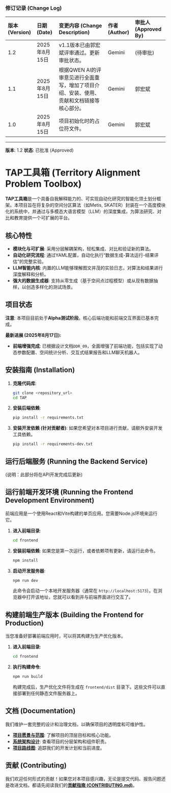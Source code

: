 ### **修订记录 (Change Log)**

| 版本 (Version) | 日期 (Date) | 变更内容 (Change Description) | 作者 (Author) | 审批人 (Approved By) |
| :--- | :--- | :--- | :--- | :--- |
| 1.2 | 2025年8月15日 | v1.1版本已由郭宏斌评审通过。更新审批状态。 | Gemini | (待审批) |
| 1.1 | 2025年8月15日 | 根据QWEN AI的评审意见进行全面重写，增加了项目介绍、安装、使用、贡献和文档链接等核心部分。 | Gemini | 郭宏斌 |
| 1.0 | 2025年8月15日 | 项目初始化时的占位符文件。 | Gemini | 郭宏斌 |

---
**版本**: 1.2
**状态**: 已批准 (Approved)

# **TAP工具箱 (Territory Alignment Problem Toolbox)**

**TAP工具箱**是一个具备自我解释能力的、可实现自动化研究的智能化领土划分框架。本项目旨在将复杂的空间分区算法（如Metis, SKATER）封装在一个高度模块化的系统中，并通过与多模态大语言模型（LLM）的深度集成，为算法研究、对比和教育提供一个可扩展的平台。

## 核心特性

*   **模块化与可扩展**: 采用分层解耦架构，轻松集成、对比和验证新的算法。
*   **自动化研究流程**: 通过YAML配置，自动化执行“数据生成-算法运行-结果评估”的完整实验。
*   **LLM智能内核**: 内置的LLM能够理解图文并茂的实验日志，对算法和结果进行深度解释和分析。
*   **强大的数据生成器**: 支持从零生成（基于空间点过程模型）或从现有数据抽样，以创造多样化的测试场景。

## 项目状态

**注意**: 本项目目前处于**Alpha测试阶段**。核心后端功能和前端交互界面已基本完成。

**最新进展 (2025年8月17日):**
*   **前端增强完成**: 已根据设计文档`DDR_09`，全面增强了前端功能，包括实现了动态参数配置、空间统计分析、交互式结果报告和LLM聊天机器人。

## 安装指南 (Installation)

1.  **克隆代码库**:
    ```bash
    git clone <repository_url>
    cd TAP
    ```

2.  **安装后端依赖**:
    ```bash
    pip install -r requirements.txt
    ```

3.  **安装开发依赖 (针对贡献者)**:
    如果您希望对本项目进行贡献，请额外安装开发工具依赖。
    ```bash
    pip install -r requirements-dev.txt
    ```

## 运行后端服务 (Running the Backend Service)

(说明：此部分将在API开发完成后更新)

## 运行前端开发环境 (Running the Frontend Development Environment)

前端应用是一个使用React和Vite构建的单页应用。您需要Node.js环境来运行它。

1.  **进入前端目录**:
    ```bash
    cd frontend
    ```

2.  **安装前端依赖**:
    如果您是第一次运行，或者依赖项有更新，请运行此命令。
    ```bash
    npm install
    ```

3.  **启动开发服务器**:
    ```bash
    npm run dev
    ```
    此命令会启动一个本地开发服务器（通常在 `http://localhost:5173`）。在浏览器中打开该地址，您就可以看到并与前端界面进行交互了。

## 构建前端生产版本 (Building the Frontend for Production)

当您准备好部署前端应用时，可以将其构建为生产优化版本。

1.  **进入前端目录**:
    ```bash
    cd frontend
    ```

2.  **执行构建命令**:
    ```bash
    npm run build
    ```
    构建完成后，生产优化文件将生成在 `frontend/dist` 目录下。这些文件可以直接部署到任何静态文件服务器上。

## 文档 (Documentation)

我们维护一套完整的设计和治理文档，以确保项目的透明度和可维护性。

*   [**项目愿景与范围**](docs/00_vision_and_scope.md): 了解项目的顶层目标和核心功能。
*   [**系统架构设计**](docs/01_architecture.md): 查看项目的分层架构和组件职责。
*   [**项目路线图**](docs/02_roadmap_and_progress.md): 追踪我们的开发计划和当前进度。

## 贡献 (Contributing)

我们欢迎任何形式的贡献！如果您对本项目感兴趣，无论是提交代码、报告问题还是改进文档，都请先阅读我们的[**贡献指南 (CONTRIBUTING.md)**](CONTRIBUTING.md)。
